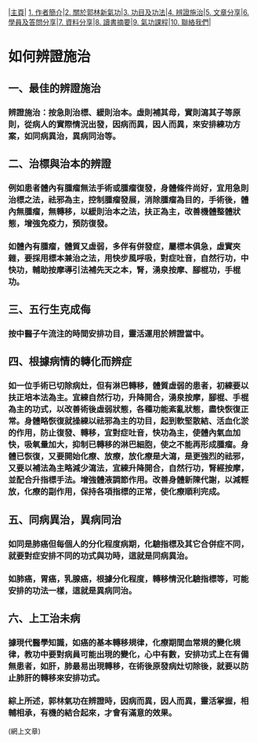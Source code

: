 |[主頁](/README.md)| [1. 作者簡介](/a10.md)|[2. 關於郭林新氣功](/a1.md)|[3. 功目及功法](/a2.md)|[4. 辨證施治](/a3.md)|[5. 文章分享](/a5.md)|[6. 學員及答問分享](/a6.md)|[7. 資料分享](/a7.md)|[8. 讀書摘要](/a4.md)|[9. 氣功課程](/郭林新氣功課程.md)|[10. 聯絡我們](/a9.md)|

# 如何辨證施治

## 一、最佳的辨證施治
### 辨證施治：按急則治標、緩則治本。虛則補其母，實則瀉其子等原則，從病人的實際情況出發，因病而異，因人而異，來安排練功方案，如同病異治，異病同治等。

## 二、治標與治本的辨證
### 例如患者體內有腫瘤無法手術或腫瘤復發，身體條件尚好，宜用急則治標之法，祛邪為主，控制腫瘤發展，消除腫瘤為目的，手術後，體內無腫瘤，無轉移，以緩則治本之法，扶正為主，改善機體整體狀態，增強免疫力，預防復發。
### 如體內有腫瘤，體質又虛弱，多伴有併發症，屬標本俱急，虛實夾雜，要採用標本兼治之法，用快步風呼吸，對症吐音，自然行功，中快功，輔助按摩導引法補先天之本，腎，湧泉按摩、腳棍功，手棍功。

## 三、五行生克成侮
### 按中醫子午流注的時間安排功目，靈活運用於辨證當中。

## 四、根據病情的轉化而辨症
### 如一位手術已切除病灶，但有淋巴轉移，體質虛弱的患者，初練要以扶正培本法為主。宜練自然行功，升降開合，湧泉按摩，腳棍、手棍為主的功式，以改善術後虛弱狀態，各種功能紊亂狀態，盡快恢復正常。身體略恢復就操練以祛邪為主的功目，起到軟堅散結、活血化淤的作用，防止復發、轉移，宜對症吐音，快功為主，使體內氣血加快，吸氧量加大，抑制已轉移的淋巴細胞，使之不能再形成腫瘤。身體已恢復，又要開始化療、放療，放化療是大瀉，是更強烈的祛邪，又要以補法為主略減少瀉法，宜練升降開合，自然行功，腎經按摩，並配合升指標手法。增強體液調節作用。改善身體新陳代謝，以減輕放，化療的副作用，保持各項指標的正常，使化療順利完成。

## 五、同病異治，異病同治
### 如同是肺癌但每個人的分化程度病期，化驗指標及其它合併症不同，就要對症安排不同的功式與功時，這就是同病異治。
### 如肺癌，胃癌，乳腺癌，根據分化程度，轉移情況化驗指標等，可能安排的功法一樣，這就是異病同治。

## 六、上工治未病
### 據現代醫學知識，如癌的基本轉移規律，化療期間血常規的變化規律，教功中要對病員可能出現的變化，心中有數，安排功式上在有備無患者，如肝，肺最易出現轉移，在術後原發病灶切除後，就要以防止肺肝的轉移來安排功式。

### 綜上所述，郭林氣功在辨證時，因病而異，因人而異，靈活掌握，相輔相承，有機的結合起來，才會有滿意的效果。 

(網上文章)

